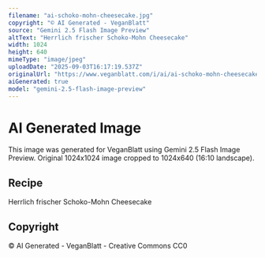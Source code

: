 ```yaml
---
filename: "ai-schoko-mohn-cheesecake.jpg"
copyright: "© AI Generated - VeganBlatt"
source: "Gemini 2.5 Flash Image Preview"
altText: "Herrlich frischer Schoko-Mohn Cheesecake"
width: 1024
height: 640
mimeType: "image/jpeg"
uploadDate: "2025-09-03T16:17:19.537Z"
originalUrl: "https://www.veganblatt.com/i/ai/ai-schoko-mohn-cheesecake.jpg"
aiGenerated: true
model: "gemini-2.5-flash-image-preview"
---
```


# AI Generated Image

This image was generated for VeganBlatt using Gemini 2.5 Flash Image Preview.
Original 1024x1024 image cropped to 1024x640 (16:10 landscape).

## Recipe
Herrlich frischer Schoko-Mohn Cheesecake

## Copyright
© AI Generated - VeganBlatt - Creative Commons CC0
